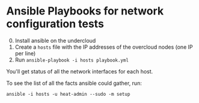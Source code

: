 # Ansible Playbooks for network configuration tests #

0. Install ansible on the undercloud
1. Create a `hosts` file with the IP addresses of the overcloud nodes (one IP per line)
2. Run `ansible-playbook -i hosts playbook.yml`

You'll get status of all the network interfaces for each host.


To see the list of all the facts ansible could gather, run:

    ansible -i hosts -u heat-admin --sudo -m setup


